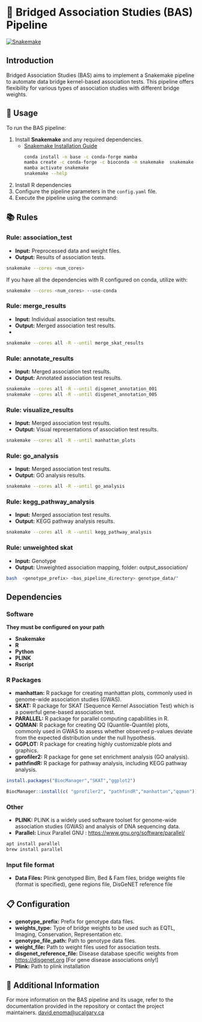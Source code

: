 # 🌉 Bridged Association Studies (BAS) Pipeline

[![Snakemake](https://img.shields.io/badge/snakemake-≥6.3.0-brightgreen.svg)](https://snakemake.github.io)


## Introduction
Bridged Association Studies (BAS) aims to implement a Snakemake pipeline to automate data bridge kernel-based association tests. This pipeline offers flexibility for various types of association studies with different bridge weights.

## 🚀 Usage
To run the BAS pipeline:

1. Install **Snakemake** and any required dependencies.
   - [Snakemake Installation Guide](https://snakemake.readthedocs.io/en/stable/getting_started/installation.html)
     ```bash
     conda install -n base -c conda-forge mamba
     mamba create -c conda-forge -c bioconda -n snakemake  snakemake
     mamba activate snakemake
     snakemake --help
     ```
2. Install R dependencies 
3. Configure the pipeline parameters in the `config.yaml` file.
3. Execute the pipeline using the command:


## 📚 Rules
### Rule: association_test
- **Input:** Preprocessed data and weight files.
- **Output:** Results of association tests.
```bash
snakemake --cores <num_cores>
```
If you have all the dependencies with R configured on conda, utilize with:
```bash
snakemake --cores <num_cores> --use-conda
```

### Rule: merge_results
- **Input:** Individual association test results.
- **Output:** Merged association test results.
- 
```bash
snakemake --cores all -R --until merge_skat_results
```




### Rule: annotate_results
- **Input:** Merged association test results.
- **Output:** Annotated association test results.

```bash
snakemake --cores all -R --until disgenet_annotation_001
snakemake --cores all -R --until disgenet_annotation_005
```

### Rule: visualize_results
- **Input:** Merged association test results.
- **Output:** Visual representations of association test results.

```bash
snakemake --cores all -R --until manhattan_plots
```

### Rule: go_analysis
- **Input:** Merged association test results.
- **Output:** GO analysis results.

```bash
snakemake --cores all -R --until go_analysis
```

### Rule: kegg_pathway_analysis
- **Input:** Merged association test results.
- **Output:** KEGG pathway analysis results.

```bash
snakemake --cores all -R --until kegg_pathway_analysis
```
### Rule: unweighted skat
- **Input:** Genotype
- **Output:** Unweighted association mapping, folder: output_association/
```bash
bash  <genotype_prefix> <bas_pipeline_directory> genotype_data/"

```
## Dependencies

### Software
**They must be configured on your path**
- **Snakemake**
- **R**
- **Python**
- **PLINK**
- **Rscript**

### R Packages

- **manhattan:** R package for creating manhattan plots, commonly used in genome-wide association studies (GWAS).
- **SKAT:** R package for SKAT (Sequence Kernel Association Test) which is a powerful gene-based association test.
- **PARALLEL:** R package for parallel computing capabilities in R.
- **QQMAN:** R package for creating QQ (Quantile-Quantile) plots, commonly used in GWAS to assess whether observed p-values deviate from the expected distribution under the null hypothesis.
- **GGPLOT:** R package for creating highly customizable plots and graphics.
- **gprofiler2:** R package for gene set enrichment analysis (GO analysis).
- **pathfindR:** R package for pathway analysis, including KEGG pathway analysis.

```R
install.packages("BiocManager","SKAT","ggplot2")

BiocManager::install(c( "gprofiler2", "pathfindR","manhattan","qqman"))
```

### Other

- **PLINK:** PLINK is a widely used software toolset for genome-wide association studies (GWAS) and analysis of DNA sequencing data.
- **Parallel:** Linux Parallel GNU : https://www.gnu.org/software/parallel/
```bash
apt install parallel
brew install parallel 
```
### Input file format
- **Data Files:** Plink genotyped Bim, Bed & Fam files, bridge weights file (format is specified), gene regions file, DisGeNET reference file 


## 📋 Configuration
- **genotype_prefix:** Prefix for genotype data files.
- **weights_type:** Type of bridge weights to be used such as EQTL, Imaging, Conservation, Representation etc.
- **genotype_file_path:** Path to genotype data files.
- **weight_file:** Path to weight files used for association tests.
- **disgenet_reference_file:** Disease database specific weights from https://disgenet.org [For gene disease associations only!]
- **Plink:** Path to plink installation
  
## 📖 Additional Information
For more information on the BAS pipeline and its usage, refer to the documentation provided in the repository or contact the project maintainers.
david.enoma@ucalgary.ca 

